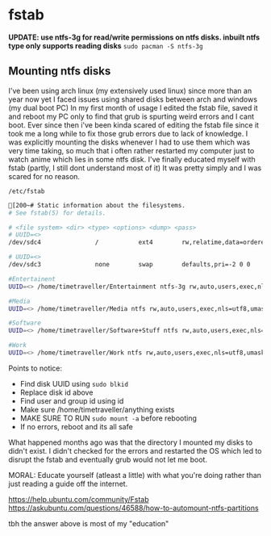# fstab 
**UPDATE: use ntfs-3g for read/write permissions on ntfs disks. inbuilt ntfs type only supports reading disks**
`sudo pacman -S ntfs-3g`
## Mounting ntfs disks
I've been using arch linux (my extensively used linux) since more than an year now yet I faced issues using shared disks between arch and windows (my dual boot PC)
In my first month of usage I edited the fstab file, saved it and reboot my PC only to find that grub is spurting weird errors and I cant boot. Ever since then i've been kinda scared of editing the fstab file since it took me a long while to fix those grub errors due to lack of knowledge. 
I was explicitly mounting the disks whenever I had to use them which was very time taking, so much that i often rather restarted my computer just to watch anime which lies in some ntfs disk. 
I've finally educated myself with fstab (partly, I still dont understand most of it)
It was pretty simply and I was scared for no reason. 

`/etc/fstab`
``` sh
[200~# Static information about the filesystems.
# See fstab(5) for details.

# <file system> <dir> <type> <options> <dump> <pass>
# UUID=<>
/dev/sdc4           	/         	ext4      	rw,relatime,data=ordered	0 1

# UUID=<>
/dev/sdc3           	none      	swap      	defaults,pri=-2	0 0

#Entertainent
UUID=<> /home/timetraveller/Entertainment ntfs-3g rw,auto,users,exec,nls=utf8,umask=003,gid=985,uid=1000    0   0

#Media
UUID=<> /home/timetraveller/Media ntfs rw,auto,users,exec,nls=utf8,umask=003,gid=985,uid=1000    0   0

#Software
UUID=<> /home/timetraveller/Software+Stuff ntfs rw,auto,users,exec,nls=utf8,umask=003,gid=985,uid=1000    0   0

#Work
UUID=<> /home/timetraveller/Work ntfs rw,auto,users,exec,nls=utf8,umask=003,gid=985,uid=1000    0   0
```

Points to notice:
- Find disk UUID using `sudo blkid`
- Replace disk id above
- Find user and group id using id
- Make sure /home/timetraveller/anything exists
- MAKE SURE TO RUN `sudo mount -a` before rebooting
- If no errors, reboot and its all safe

What happened months ago was that the directory I mounted my disks to didn't exist. I didn't checked for the errors and restarted the OS which led to disrupt the fstab and eventually grub would not let me boot. 

MORAL: Educate yourself (atleast a little) with what you're doing rather than just reading a guide off the internet.
 
https://help.ubuntu.com/community/Fstab
https://askubuntu.com/questions/46588/how-to-automount-ntfs-partitions

tbh the answer above is most of my "education" 


